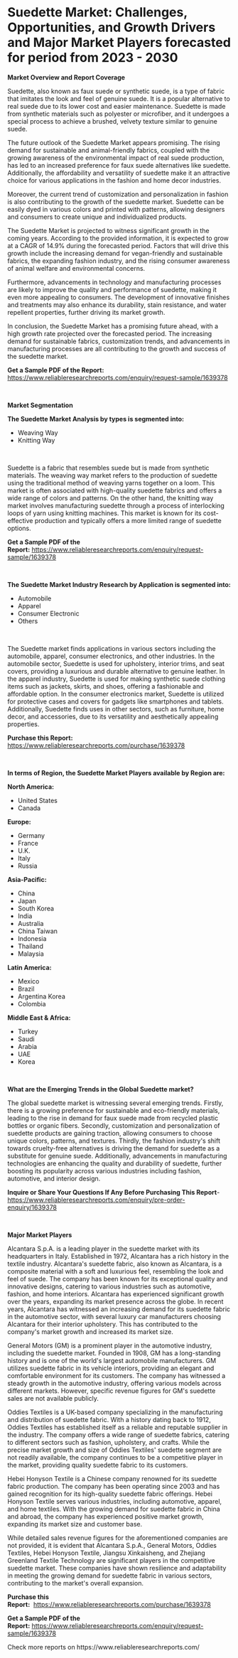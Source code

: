 <p><h1>Suedette Market: Challenges, Opportunities, and Growth Drivers and Major Market Players forecasted for period from 2023 - 2030</h1></p><p><strong>Market Overview and Report Coverage</strong></p>
<p><p>Suedette, also known as faux suede or synthetic suede, is a type of fabric that imitates the look and feel of genuine suede. It is a popular alternative to real suede due to its lower cost and easier maintenance. Suedette is made from synthetic materials such as polyester or microfiber, and it undergoes a special process to achieve a brushed, velvety texture similar to genuine suede.</p><p>The future outlook of the Suedette Market appears promising. The rising demand for sustainable and animal-friendly fabrics, coupled with the growing awareness of the environmental impact of real suede production, has led to an increased preference for faux suede alternatives like suedette. Additionally, the affordability and versatility of suedette make it an attractive choice for various applications in the fashion and home decor industries.</p><p>Moreover, the current trend of customization and personalization in fashion is also contributing to the growth of the suedette market. Suedette can be easily dyed in various colors and printed with patterns, allowing designers and consumers to create unique and individualized products.</p><p>The Suedette Market is projected to witness significant growth in the coming years. According to the provided information, it is expected to grow at a CAGR of 14.9% during the forecasted period. Factors that will drive this growth include the increasing demand for vegan-friendly and sustainable fabrics, the expanding fashion industry, and the rising consumer awareness of animal welfare and environmental concerns.</p><p>Furthermore, advancements in technology and manufacturing processes are likely to improve the quality and performance of suedette, making it even more appealing to consumers. The development of innovative finishes and treatments may also enhance its durability, stain resistance, and water repellent properties, further driving its market growth.</p><p>In conclusion, the Suedette Market has a promising future ahead, with a high growth rate projected over the forecasted period. The increasing demand for sustainable fabrics, customization trends, and advancements in manufacturing processes are all contributing to the growth and success of the suedette market.</p></p>
<p><strong>Get a Sample PDF of the Report:</strong> <a href="https://www.reliableresearchreports.com/enquiry/request-sample/1639378">https://www.reliableresearchreports.com/enquiry/request-sample/1639378</a></p>
<p>&nbsp;</p>
<p><strong>Market Segmentation</strong></p>
<p><strong>The Suedette Market Analysis by types is segmented into:</strong></p>
<p><ul><li>Weaving Way</li><li>Knitting Way</li></ul></p>
<p>&nbsp;</p>
<p><p>Suedette is a fabric that resembles suede but is made from synthetic materials. The weaving way market refers to the production of suedette using the traditional method of weaving yarns together on a loom. This market is often associated with high-quality suedette fabrics and offers a wide range of colors and patterns. On the other hand, the knitting way market involves manufacturing suedette through a process of interlocking loops of yarn using knitting machines. This market is known for its cost-effective production and typically offers a more limited range of suedette options.</p></p>
<p><strong>Get a Sample PDF of the Report:</strong>&nbsp;<a href="https://www.reliableresearchreports.com/enquiry/request-sample/1639378">https://www.reliableresearchreports.com/enquiry/request-sample/1639378</a></p>
<p>&nbsp;</p>
<p><strong>The Suedette Market Industry Research by Application is segmented into:</strong></p>
<p><ul><li>Automobile</li><li>Apparel</li><li>Consumer Electronic</li><li>Others</li></ul></p>
<p>&nbsp;</p>
<p><p>The Suedette market finds applications in various sectors including the automobile, apparel, consumer electronics, and other industries. In the automobile sector, Suedette is used for upholstery, interior trims, and seat covers, providing a luxurious and durable alternative to genuine leather. In the apparel industry, Suedette is used for making synthetic suede clothing items such as jackets, skirts, and shoes, offering a fashionable and affordable option. In the consumer electronics market, Suedette is utilized for protective cases and covers for gadgets like smartphones and tablets. Additionally, Suedette finds uses in other sectors, such as furniture, home decor, and accessories, due to its versatility and aesthetically appealing properties.</p></p>
<p><strong>Purchase this Report:</strong>&nbsp; <a href="https://www.reliableresearchreports.com/purchase/1639378">https://www.reliableresearchreports.com/purchase/1639378</a></p>
<p>&nbsp;</p>
<p><strong>In terms of Region, the Suedette Market Players available by Region are:</strong></p>
<p>
    <p> <strong> North America: </strong>
        <ul>
            <li>United States</li>
            <li>Canada</li>
        </ul>
        </p> 
    <p> <strong> Europe: </strong>
        <ul>
            <li>Germany</li>
            <li>France</li>
            <li>U.K.</li>
            <li>Italy</li>
            <li>Russia</li>
        </ul>
        </p> 
    <p> <strong> Asia-Pacific: </strong>
        <ul>
            <li>China</li>
            <li>Japan</li>
            <li>South Korea</li>
            <li>India</li>
            <li>Australia</li>
            <li>China Taiwan</li>
            <li>Indonesia</li>
            <li>Thailand</li>
            <li>Malaysia</li>
        </ul>
        </p> 
    <p> <strong> Latin America: </strong>
        <ul>
            <li>Mexico</li>
            <li>Brazil</li>
            <li>Argentina Korea</li>
            <li>Colombia</li>
        </ul>
        </p> 
    <p> <strong> Middle East & Africa: </strong>
        <ul>
            <li>Turkey</li>
            <li>Saudi</li>
            <li>Arabia</li>
            <li>UAE</li>
            <li>Korea</li>
        </ul>
    </p>
    </p>
<p>&nbsp;</p>
<p><strong>What are the Emerging Trends in the Global Suedette market?</strong></p>
<p><p>The global suedette market is witnessing several emerging trends. Firstly, there is a growing preference for sustainable and eco-friendly materials, leading to the rise in demand for faux suede made from recycled plastic bottles or organic fibers. Secondly, customization and personalization of suedette products are gaining traction, allowing consumers to choose unique colors, patterns, and textures. Thirdly, the fashion industry's shift towards cruelty-free alternatives is driving the demand for suedette as a substitute for genuine suede. Additionally, advancements in manufacturing technologies are enhancing the quality and durability of suedette, further boosting its popularity across various industries including fashion, automotive, and interior design.</p></p>
<p><strong>Inquire or Share Your Questions If Any Before Purchasing This Report</strong>- <a href="https://www.reliableresearchreports.com/enquiry/pre-order-enquiry/1639378">https://www.reliableresearchreports.com/enquiry/pre-order-enquiry/1639378</a></p>
<p>&nbsp;</p>
<p><strong>Major Market Players</strong></p>
<p><p>Alcantara S.p.A. is a leading player in the suedette market with its headquarters in Italy. Established in 1972, Alcantara has a rich history in the textile industry. Alcantara's suedette fabric, also known as Alcantara, is a composite material with a soft and luxurious feel, resembling the look and feel of suede. The company has been known for its exceptional quality and innovative designs, catering to various industries such as automotive, fashion, and home interiors. Alcantara has experienced significant growth over the years, expanding its market presence across the globe. In recent years, Alcantara has witnessed an increasing demand for its suedette fabric in the automotive sector, with several luxury car manufacturers choosing Alcantara for their interior upholstery. This has contributed to the company's market growth and increased its market size.</p><p>General Motors (GM) is a prominent player in the automotive industry, including the suedette market. Founded in 1908, GM has a long-standing history and is one of the world's largest automobile manufacturers. GM utilizes suedette fabric in its vehicle interiors, providing an elegant and comfortable environment for its customers. The company has witnessed a steady growth in the automotive industry, offering various models across different markets. However, specific revenue figures for GM's suedette sales are not available publicly.</p><p>Oddies Textiles is a UK-based company specializing in the manufacturing and distribution of suedette fabric. With a history dating back to 1912, Oddies Textiles has established itself as a reliable and reputable supplier in the industry. The company offers a wide range of suedette fabrics, catering to different sectors such as fashion, upholstery, and crafts. While the precise market growth and size of Oddies Textiles' suedette segment are not readily available, the company continues to be a competitive player in the market, providing quality suedette fabric to its customers.</p><p>Hebei Honyson Textile is a Chinese company renowned for its suedette fabric production. The company has been operating since 2003 and has gained recognition for its high-quality suedette fabric offerings. Hebei Honyson Textile serves various industries, including automotive, apparel, and home textiles. With the growing demand for suedette fabric in China and abroad, the company has experienced positive market growth, expanding its market size and customer base.</p><p>While detailed sales revenue figures for the aforementioned companies are not provided, it is evident that Alcantara S.p.A., General Motors, Oddies Textiles, Hebei Honyson Textile, Jiangsu Xinkaisheng, and Zhejiang Greenland Textile Technology are significant players in the competitive suedette market. These companies have shown resilience and adaptability in meeting the growing demand for suedette fabric in various sectors, contributing to the market's overall expansion.</p></p>
<p><strong>Purchase this Report:</strong>&nbsp;&nbsp;<a href="https://www.reliableresearchreports.com/purchase/1639378">https://www.reliableresearchreports.com/purchase/1639378</a></p>
<p></p>
<p><strong>Get a Sample PDF of the Report:</strong>&nbsp;<a href="https://www.reliableresearchreports.com/enquiry/request-sample/1639378">https://www.reliableresearchreports.com/enquiry/request-sample/1639378</a></p>
<p>Check more reports on https://www.reliableresearchreports.com/</p>